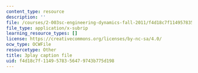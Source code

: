 ```yaml
---
content_type: resource
description: ''
file: /courses/2-003sc-engineering-dynamics-fall-2011/f4d18c7f1149578356479743b775d198_wzEqF_UQkks.srt
file_type: application/x-subrip
learning_resource_types: []
license: https://creativecommons.org/licenses/by-nc-sa/4.0/
ocw_type: OCWFile
resourcetype: Other
title: 3play caption file
uid: f4d18c7f-1149-5783-5647-9743b775d198
---
```

